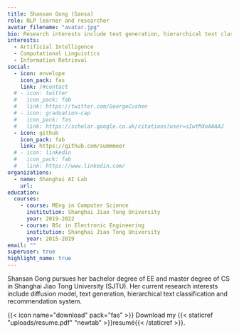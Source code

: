 ```yaml
---
title: Shansan Gong (Sansa)
role: NLP learner and researcher
avatar_filename: "avatar.jpg"
bio: Research interests include text generation, hierarchical text classification and recommendation system.
interests:
  - Artificial Intelligence
  - Computational Linguistics
  - Information Retrieval
social:
  - icon: envelope
    icon_pack: fas
    link: /#contact
  # - icon: twitter
  #   icon_pack: fab
  #   link: https://twitter.com/GeorgeCushen
  # - icon: graduation-cap
  #   icon_pack: fas
  #   link: https://scholar.google.co.uk/citations?user=sIwtMXoAAAAJ
  - icon: github
    icon_pack: fab
    link: https://github.com/summmeer
  # - icon: linkedin
  #   icon_pack: fab
  #   link: https://www.linkedin.com/
organizations:
  - name: Shanghai AI Lab
    url: 
education:
  courses:
    - course: MEng in Computer Science
      institution: Shanghai Jiao Tong University
      year: 2019-2022
    - course: BSc in Electronic Engineering
      institution: Shanghai Jiao Tong University
      year: 2015-2019
email: ""
superuser: true
highlight_name: true
---
```


Shansan Gong pursues her bachelor degree of EE and master degree of CS in Shanghai Jiao Tong University (SJTU). Her current research interests include diffusion model, text generation, hierarchical text classification and recommendation system.

{{< icon name="download" pack="fas" >}} Download my {{< staticref "uploads/resume.pdf" "newtab" >}}resumé{{< /staticref >}}.
